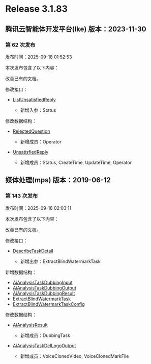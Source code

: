 # Release 3.1.83

## 腾讯云智能体开发平台(lke) 版本：2023-11-30

### 第 62 次发布

发布时间：2025-09-18 01:52:53

本次发布包含了以下内容：

改善已有的文档。

修改接口：

* [ListUnsatisfiedReply](https://cloud.tencent.com/document/api/1759/105026)

	* 新增入参：Status


修改数据结构：

* [RejectedQuestion](https://cloud.tencent.com/document/api/1759/105104#RejectedQuestion)

	* 新增成员：Operator

* [UnsatisfiedReply](https://cloud.tencent.com/document/api/1759/105104#UnsatisfiedReply)

	* 新增成员：Status, CreateTime, UpdateTime, Operator




## 媒体处理(mps) 版本：2019-06-12

### 第 143 次发布

发布时间：2025-09-18 02:03:11

本次发布包含了以下内容：

改善已有的文档。

修改接口：

* [DescribeTaskDetail](https://cloud.tencent.com/document/api/862/37614)

	* 新增出参：ExtractBlindWatermarkTask


新增数据结构：

* [AiAnalysisTaskDubbingInput](https://cloud.tencent.com/document/api/862/37615#AiAnalysisTaskDubbingInput)
* [AiAnalysisTaskDubbingOutput](https://cloud.tencent.com/document/api/862/37615#AiAnalysisTaskDubbingOutput)
* [AiAnalysisTaskDubbingResult](https://cloud.tencent.com/document/api/862/37615#AiAnalysisTaskDubbingResult)
* [ExtractBlindWatermarkTask](https://cloud.tencent.com/document/api/862/37615#ExtractBlindWatermarkTask)
* [ExtractBlindWatermarkTaskConfig](https://cloud.tencent.com/document/api/862/37615#ExtractBlindWatermarkTaskConfig)

修改数据结构：

* [AiAnalysisResult](https://cloud.tencent.com/document/api/862/37615#AiAnalysisResult)

	* 新增成员：DubbingTask

* [AiAnalysisTaskDelLogoOutput](https://cloud.tencent.com/document/api/862/37615#AiAnalysisTaskDelLogoOutput)

	* 新增成员：VoiceClonedVideo, VoiceClonedMarkFile




